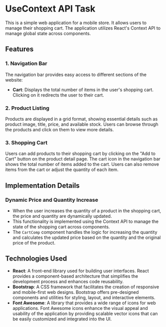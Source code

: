 # UseContext API Task

This is a simple web application for a mobile store. It allows users to manage their shopping cart. The application utilizes React's Context API to manage global state across components.

## Features

### 1. Navigation Bar

The navigation bar provides easy access to different sections of the website:
- **Cart**: Displays the total number of items in the user's shopping cart. Clicking on it redirects the user to their cart.

### 2. Product Listing

Products are displayed in a grid format, showing essential details such as product image, title, price, and available stock. Users can browse through the products and click on them to view more details.

### 3. Shopping Cart

Users can add products to their shopping cart by clicking on the "Add to Cart" button on the product detail page. The cart icon in the navigation bar shows the total number of items added to the cart. Users can also remove items from the cart or adjust the quantity of each item.


## Implementation Details

### Dynamic Price and Quantity Increase

- When the user increases the quantity of a product in the shopping cart, the price and quantity are dynamically updated.
- This functionality is implemented using the Context API to manage the state of the shopping cart across components.
- The `CartComp` component handles the logic for increasing the quantity and calculates the updated price based on the quantity and the original price of the product.

## Technologies Used

- **React**: A front-end library used for building user interfaces. React provides a component-based architecture that simplifies the development process and enhances code reusability.
- **Bootstrap**: A CSS framework that facilitates the creation of responsive and mobile-first web designs. Bootstrap offers pre-designed components and utilities for styling, layout, and interactive elements.
- **Font Awesome**: A library that provides a wide range of icons for web applications. Font Awesome icons enhance the visual appeal and usability of the application by providing scalable vector icons that can be easily customized and integrated into the UI.
